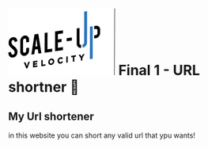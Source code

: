 # ![Scale-Up Velocity](./readme-files/logo-main.png) Final 1 - URL shortner 📎

## My Url shortener

in this website you can short any valid url that ypu wants!


